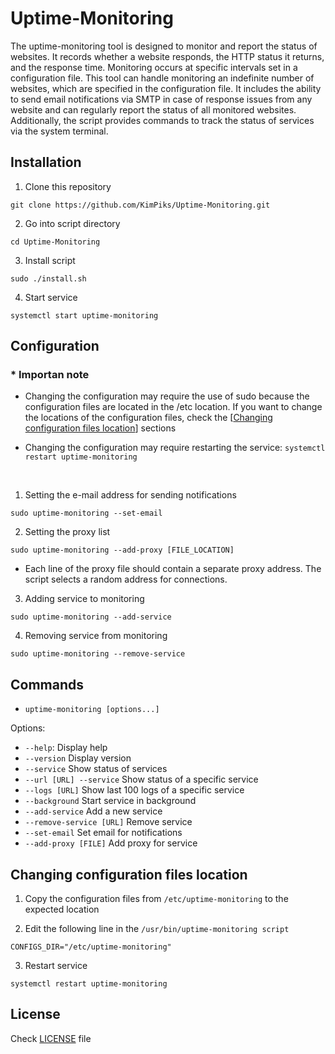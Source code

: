 # Uptime-Monitoring

The uptime-monitoring tool is designed to monitor and report the status of websites. It records whether a website responds, the HTTP status it returns, and the response time. Monitoring occurs at specific intervals set in a configuration file. This tool can handle monitoring an indefinite number of websites, which are specified in the configuration file. It includes the ability to send email notifications via SMTP in case of response issues from any website and can regularly report the status of all monitored websites. Additionally, the script provides commands to track the status of services via the system terminal.

## Installation

1. Clone this repository
```
git clone https://github.com/KimPiks/Uptime-Monitoring.git
```
2. Go into script directory
```
cd Uptime-Monitoring
```
3. Install script
```
sudo ./install.sh
```
4. Start service
```
systemctl start uptime-monitoring
```

## Configuration

### * Importan note
- Changing the configuration may require the use of sudo because the configuration files are located in the /etc location.
If you want to change the locations of the configuration files, check the [[Changing configuration files location](#Changing-configuration-files-location)] sections

- Changing the configuration may require restarting the service: `systemctl restart uptime-monitoring`

<br>

1. Setting the e-mail address for sending notifications
```
sudo uptime-monitoring --set-email
```

2. Setting the proxy list
```
sudo uptime-monitoring --add-proxy [FILE_LOCATION]
```

* Each line of the proxy file should contain a separate proxy address. The script selects a random address for connections.

3. Adding service to monitoring
```
sudo uptime-monitoring --add-service
```

4. Removing service from monitoring
```
sudo uptime-monitoring --remove-service
```

## Commands

* `uptime-monitoring [options...]`

Options:<br>

* `--help`: Display help
* `--version` Display version
* `--service` Show status of services
* `--url [URL] --service` Show status of a specific service
* `--logs [URL]` Show last 100 logs of a specific service
* `--background` Start service in background
* `--add-service` Add a new service
* `--remove-service [URL]` Remove service
* `--set-email` Set email for notifications
* `--add-proxy [FILE]` Add proxy for service


## Changing configuration files location
1. Copy the configuration files from `/etc/uptime-monitoring` to the expected location

2. Edit the following line in the `/usr/bin/uptime-monitoring script`

```
CONFIGS_DIR="/etc/uptime-monitoring"
```

3. Restart service 
```
systemctl restart uptime-monitoring
```

## License
Check [LICENSE](https://github.com/KimPiks/Uptime-Monitoring/blob/main/LICENSE) file